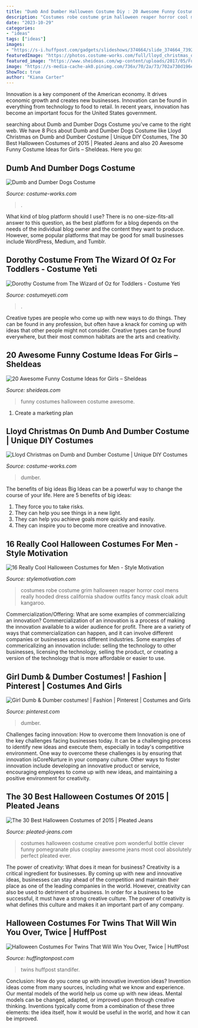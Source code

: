 ```yaml
---
title: "Dumb And Dumber Halloween Costume Diy : 20 Awesome Funny Costume Ideas For Girls – Sheideas"
description: "Costumes robe costume grim halloween reaper horror cool mens really hooded dress california shadow outfits fancy mask cloak adult kangaroo"
date: "2023-10-29"
categories:
- "ideas"
tags: ["ideas"]
images:
- "https://s-i.huffpost.com/gadgets/slideshows/374664/slide_374664_7392232_free.jpg"
featuredImage: "https://photos.costume-works.com/full/lloyd_christmas_on_dumb_and_dumber1.jpg"
featured_image: "https://www.sheideas.com/wp-content/uploads/2017/05/Funny-Halloween-Costumes-Ideas.jpg"
image: "https://s-media-cache-ak0.pinimg.com/736x/70/2a/73/702a730d196e41ec53ace85caff80879.jpg"
ShowToc: true
author: "Kiana Carter"
---
```



Innovation is a key component of the American economy. It drives economic growth and creates new businesses. Innovation can be found in everything from technology to food to retail. In recent years, innovation has become an important focus for the United States government.

	

		
searching about Dumb and Dumber Dogs Costume you've came to the right web. We have 8 Pics about Dumb and Dumber Dogs Costume like Lloyd Christmas on Dumb and Dumber Costume | Unique DIY Costumes, The 30 Best Halloween Costumes of 2015 | Pleated Jeans and also 20 Awesome Funny Costume Ideas for Girls – SheIdeas. Here you go:
		
    
## Dumb And Dumber Dogs Costume

<img loading=lazy src="https://photos.costume-works.com/full/dumb_and_dumber_dogs.jpg" onerror="this.onerror=null;this.src='https://tse2.mm.bing.net/th?id=OIP.y5Gkivv21x7dp-BzDh2K5QHaIB&amp;pid=15.1';" alt="Dumb and Dumber Dogs Costume">

_Source: costume-works.com_

>. 

	

What kind of blog platform should I use?
There is no one-size-fits-all answer to this question, as the best platform for a blog depends on the needs of the individual blog owner and the content they want to produce. However, some popular platforms that may be good for small businesses include WordPress, Medium, and Tumblr.

    
## Dorothy Costume From The Wizard Of Oz For Toddlers - Costume Yeti

<img loading=lazy src="https://costumeyeti.com/wp-content/uploads/2019/09/Dorothy-Costume-768x1365.jpg" onerror="this.onerror=null;this.src='https://tse2.mm.bing.net/th?id=OIP.jJmCWO-ctlLWbBrmE8n5LAHaNK&amp;pid=15.1';" alt="Dorothy Costume from The Wizard of Oz for Toddlers - Costume Yeti">

_Source: costumeyeti.com_

>. 

	

Creative types are people who come up with new ways to do things. They can be found in any profession, but often have a knack for coming up with ideas that other people might not consider. Creative types can be found everywhere, but their most common habitats are the arts and creativity.

    
## 20 Awesome Funny Costume Ideas For Girls – SheIdeas

<img loading=lazy src="https://www.sheideas.com/wp-content/uploads/2017/05/Funny-Halloween-Costumes-Ideas.jpg" onerror="this.onerror=null;this.src='https://tse1.mm.bing.net/th?id=OIP.zQh3lhP1lAZraEH75hnrGQHaKp&amp;pid=15.1';" alt="20 Awesome Funny Costume Ideas for Girls – SheIdeas">

_Source: sheideas.com_

>funny costumes halloween costume awesome. 

	

1. Create a marketing plan 

    
## Lloyd Christmas On Dumb And Dumber Costume | Unique DIY Costumes

<img loading=lazy src="https://photos.costume-works.com/full/lloyd_christmas_on_dumb_and_dumber1.jpg" onerror="this.onerror=null;this.src='https://tse2.mm.bing.net/th?id=OIP.3zayvajBz0dWHx6dnWIN-wHaJ3&amp;pid=15.1';" alt="Lloyd Christmas on Dumb and Dumber Costume | Unique DIY Costumes">

_Source: costume-works.com_

>dumber. 

	

The benefits of big ideas
Big Ideas can be a powerful way to change the course of your life. Here are 5 benefits of big ideas:
1. They force you to take risks.
2. They can help you see things in a new light.
3. They can help you achieve goals more quickly and easily.
4. They can inspire you to become more creative and innovative.

    
## 16 Really Cool Halloween Costumes For Men - Style Motivation

<img loading=lazy src="http://www.stylemotivation.com/wp-content/uploads/2013/10/16-Really-Cool-Halloween-Costumes-for-Men-2.jpg" onerror="this.onerror=null;this.src='https://tse3.mm.bing.net/th?id=OIP.Bq3scHDEHdl-jXKw4sVblQHaLH&amp;pid=15.1';" alt="16 Really Cool Halloween Costumes for Men - Style Motivation">

_Source: stylemotivation.com_

>costumes robe costume grim halloween reaper horror cool mens really hooded dress california shadow outfits fancy mask cloak adult kangaroo. 

	

Commercialization/Offering: What are some examples of commercializing an innovation?
Commercialization of an innovation is a process of making the innovation available to a wider audience for profit. There are a variety of ways that commercialization can happen, and it can involve different companies or businesses across different industries. Some examples of commericalizing an innovation include: selling the technology to other businesses, licensing the technology, selling the product, or creating a version of the technology that is more affordable or easier to use.

    
## Girl Dumb &amp; Dumber Costumes! | Fashion | Pinterest | Costumes And Girls

<img loading=lazy src="https://s-media-cache-ak0.pinimg.com/736x/70/2a/73/702a730d196e41ec53ace85caff80879.jpg" onerror="this.onerror=null;this.src='https://tse1.mm.bing.net/th?id=OIP.pjvlO94i8eGjAh2LuhUwpgAAAA&amp;pid=15.1';" alt="Girl Dumb &amp; Dumber costumes! | Fashion | Pinterest | Costumes and Girls">

_Source: pinterest.com_

>dumber. 

	

Challenges facing innovation: How to overcome them
Innovation is one of the key challenges facing businesses today. It can be a challenging process to identify new ideas and execute them, especially in today's competitive environment. One way to overcome these challenges is by ensuring that innovation isCoreNurture in your company culture. Other ways to foster innovation include developing an innovative product or service, encouraging employees to come up with new ideas, and maintaining a positive environment for creativity.

    
## The 30 Best Halloween Costumes Of 2015 | Pleated Jeans

<img loading=lazy src="http://www.pleated-jeans.com/wp-content/uploads/2015/11/tumblr_nx04q7bpP51qzgpw5o6_1280-1.jpg" onerror="this.onerror=null;this.src='https://tse1.mm.bing.net/th?id=OIP.lCC6ntL51JAwJCAG7bRbOQHaNX&amp;pid=15.1';" alt="The 30 Best Halloween Costumes of 2015 | Pleated Jeans">

_Source: pleated-jeans.com_

>costumes halloween costume creative pom wonderful bottle clever funny pomegranate plus cosplay awesome jeans most cool absolutely perfect pleated ever. 

	

The power of creativity: What does it mean for business?
Creativity is a critical ingredient for businesses. By coming up with new and innovative ideas, businesses can stay ahead of the competition and maintain their place as one of the leading companies in the world. However, creativity can also be used to detriment of a business. In order for a business to be successful, it must have a strong creative culture. The power of creativity is what defines this culture and makes it an important part of any company.

    
## Halloween Costumes For Twins That Will Win You Over, Twice | HuffPost

<img loading=lazy src="https://s-i.huffpost.com/gadgets/slideshows/374664/slide_374664_7392232_free.jpg" onerror="this.onerror=null;this.src='https://tse2.mm.bing.net/th?id=OIP.9HQli_RlbNMuxv7wUxxfdAHaJ4&amp;pid=15.1';" alt="Halloween Costumes For Twins That Will Win You Over, Twice | HuffPost">

_Source: huffingtonpost.com_

>twins huffpost standifer. 

	

Conclusion: How do you come up with innovative invention ideas?
Invention ideas come from many sources, including what we know and experience. Our mental models of the world help us come up with new ideas. Mental models can be changed, adapted, or improved upon through creative thinking. Inventions typically come from a combination of these three elements: the idea itself, how it would be useful in the world, and how it can be improved.

